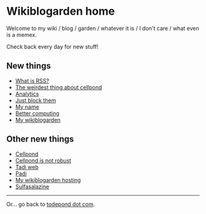 # Wikiblogarden home

Welcome to my wiki / blog / garden / whatever it is / I don't care / what even is a memex.

Check back every day for new stuff!

## New things

- [What is RSS?](./social-media/what-is-rss)
- [The weirdest thing about cellpond](./cellpond/the-weirdest-thing)
- [Analytics](./social-media/analytics)
- [Just block them](./social-media/just-block-them)
- [My name](./my-name)
- [Better computing](./better-computing)
- [My wikiblogarden](./my-wikiblogarden)
  
## Other new things

- [Cellpond](./cellpond)
- [Cellpond is not robust](./cellpond/is-not-robust)
- [Tadi web](./tadi-web)
- [Padi](./tadi-web/padi)
- [My wikiblogarden hosting](./my-wikiblogarden/hosting)
- [Sulfasalazine](./health/sulfasalazine)

<hr>

Or... go back to [todepond dot com](/).
